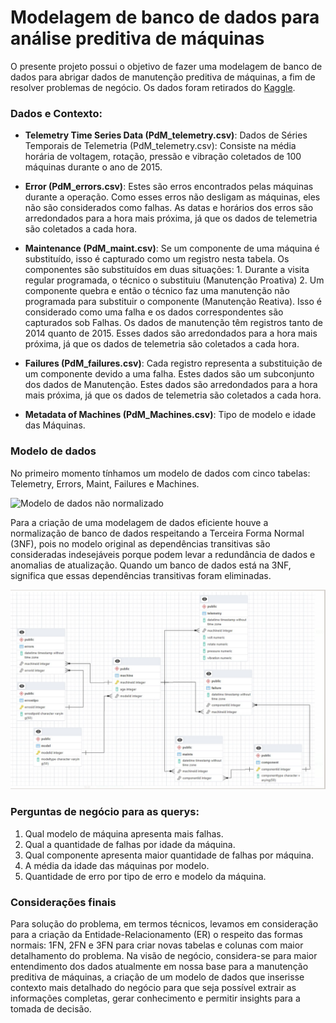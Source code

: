 # Modelagem de banco de dados para análise preditiva de máquinas

O presente projeto possui o objetivo de fazer uma modelagem de banco de dados para abrigar dados de manutenção preditiva de máquinas, a fim de resolver problemas de negócio. Os dados foram retirados do [Kaggle](https://www.kaggle.com/datasets/arnabbiswas1/microsoft-azure-predictive-maintenance). 


<h3>Dados e Contexto:</h3>

- <b>Telemetry Time Series Data (PdM_telemetry.csv)</b>: Dados de Séries Temporais de Telemetria (PdM_telemetry.csv): Consiste na média horária de voltagem, rotação, pressão e vibração coletados de 100 máquinas durante o ano de 2015.

- <b>Error (PdM_errors.csv)</b>: Estes são erros encontrados pelas máquinas durante a operação. Como esses erros não desligam as máquinas, eles não são considerados como falhas. As datas e horários dos erros são arredondados para a hora mais próxima, já que os dados de telemetria são coletados a cada hora.

- <b>Maintenance (PdM_maint.csv)</b>: Se um componente de uma máquina é substituído, isso é capturado como um registro nesta tabela. Os componentes são substituídos em duas situações: 1. Durante a visita regular programada, o técnico o substituiu (Manutenção Proativa) 2. Um componente quebra e então o técnico faz uma manutenção não programada para substituir o componente (Manutenção Reativa). Isso é considerado como uma falha e os dados correspondentes são capturados sob Falhas. Os dados de manutenção têm registros tanto de 2014 quanto de 2015. Esses dados são arredondados para a hora mais próxima, já que os dados de telemetria são coletados a cada hora.

- <b>Failures (PdM_failures.csv)</b>: Cada registro representa a substituição de um componente devido a uma falha. Estes dados são um subconjunto dos dados de Manutenção. Estes dados são arredondados para a hora mais próxima, já que os dados de telemetria são coletados a cada hora.

- <b>Metadata of Machines (PdM_Machines.csv)</b>: Tipo de modelo e idade das Máquinas.


<h3>Modelo de dados</h3>

No primeiro momento tínhamos um modelo de dados com cinco tabelas:
Telemetry, Errors, Maint, Failures e Machines. 

![Modelo de dados não normalizado](./Modelo%20não%20normalizado.png)

Para a criação de uma modelagem de dados eficiente houve a normalização de banco de dados respeitando a Terceira Forma Normal (3NF), pois no modelo original as dependências transitivas são consideradas indesejáveis porque podem levar a redundância de dados e anomalias de atualização. Quando um banco de dados está na 3NF, significa que essas dependências transitivas foram eliminadas.

![Modelo de dados normalizado](./Modelo%20normalizado.png)

<h3>Perguntas de negócio para as querys:</h3>

1. Qual modelo de máquina apresenta mais falhas. <br>
2. Qual a quantidade de falhas por idade da máquina. <br>
3. Qual componente apresenta maior quantidade de falhas por máquina.<br>
4. A média da idade das máquinas por modelo.<br>
5. Quantidade de erro por tipo de erro e modelo da máquina.<br>

<h3>Considerações finais</h3>

Para solução do problema, em termos técnicos, levamos em consideração para a criação da Entidade-Relacionamento (ER) o respeito das formas normais: 1FN, 2FN e 3FN para criar novas tabelas e colunas com maior detalhamento do problema.
Na visão de negócio, considera-se para maior entendimento dos dados atualmente em nossa base para a manutenção preditiva de máquinas, a criação de um modelo de dados que inserisse contexto mais detalhado do negócio para que seja possível extrair as informações completas, gerar conhecimento e permitir insights para a tomada de decisão. 
